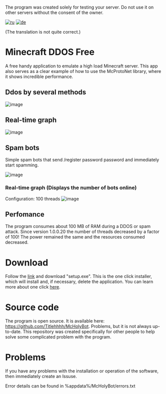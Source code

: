 The program was created solely for testing your server. Do not use it on other servers without the consent of the owner.

[![ru](https://img.shields.io/badge/lang-en-red.svg)](https://github.com/Titlehhhh/Minecraft-DDOS-Free/blob/master/README.md)
[![de](https://img.shields.io/badge/lang-en-red.svg)](https://github.com/Titlehhhh/Minecraft-DDOS-Free/blob/master/README.de.md)

(The translation is not quite correct.)


# Minecraft DDOS Free

A free handy application to emulate a high load Minecraft server. This app also serves as a clear example of how to use the McProtoNet library, where it shows incredible performance.

## Ddos by several methods
![image](https://user-images.githubusercontent.com/93156853/220171541-0b6e3ffe-4e3e-465a-bd11-1b1925fe09d2.png)


## Real-time graph
![image](https://user-images.githubusercontent.com/93156853/216661121-97959e39-4c38-4c4f-8310-847481b84656.png)

## Spam bots
Simple spam bots that send /register password password and immediately start spamming.

![image](https://user-images.githubusercontent.com/93156853/224682635-6fed0c9d-016c-452c-b96e-ecfb2e1b3329.png)
### Real-time graph (Displays the number of bots online)
Configuration: 100 threads
![image](https://user-images.githubusercontent.com/93156853/224682911-f2cd59ce-165f-478b-900a-fb7202b710fd.png)



## Perfomance
The program consumes about 100 MB of RAM during a DDOS or spam attack. Since version 1.0.0.20 the number of threads decreased by a factor of 100! The power remained the same and the resources consumed decreased.

# Download

Follow the [link](https://github.com/Titlehhhh/Minecraft-DDOS-Free/releases/tag/Main) and download "setup.exe". This is the one click installer, which will install and, if necessary, delete the application. You can learn more about one click [here](https://learn.microsoft.com/ru-ru/visualstudio/deployment/clickonce-security-and-deployment?view=vs-2022).

# Source code

The program is open source. It is available here: https://github.com/Titlehhhh/McHolyBot. Problems, but it is not always up-to-date. This repository was created specifically for other people to help solve some complicated problem with the program.

# Problems

If you have any problems with the installation or operation of the software, then immediately create an Issuse.

Error details can be found in %appdata%/McHolyBot/errors.txt